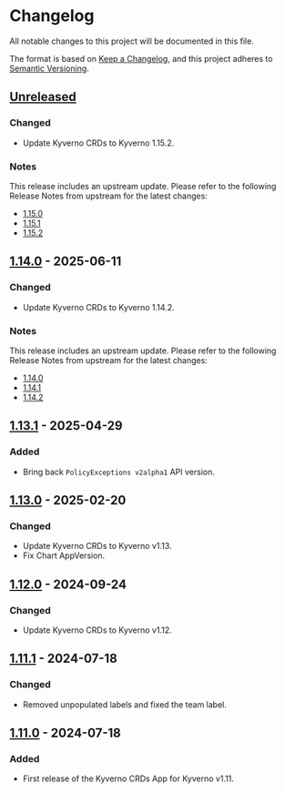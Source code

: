 # Changelog

All notable changes to this project will be documented in this file.

The format is based on [Keep a Changelog](https://keepachangelog.com/en/1.0.0/),
and this project adheres to [Semantic Versioning](https://semver.org/spec/v2.0.0.html).

## [Unreleased]

### Changed

- Update Kyverno CRDs to Kyverno 1.15.2.

### Notes

This release includes an upstream update. Please refer to the following Release Notes from upstream for the latest changes:

- [1.15.0](https://github.com/kyverno/kyverno/releases/tag/v1.15.0)
- [1.15.1](https://github.com/kyverno/kyverno/releases/tag/v1.15.1)
- [1.15.2](https://github.com/kyverno/kyverno/releases/tag/v1.15.2)

## [1.14.0] - 2025-06-11

### Changed

- Update Kyverno CRDs to Kyverno 1.14.2.

### Notes

This release includes an upstream update. Please refer to the following Release Notes from upstream for the latest changes:

- [1.14.0](https://github.com/kyverno/kyverno/releases/tag/v1.14.0)
- [1.14.1](https://github.com/kyverno/kyverno/releases/tag/v1.14.1)
- [1.14.2](https://github.com/kyverno/kyverno/releases/tag/v1.14.2)

## [1.13.1] - 2025-04-29

### Added

- Bring back `PolicyExceptions v2alpha1` API version.

## [1.13.0] - 2025-02-20

### Changed

- Update Kyverno CRDs to Kyverno v1.13.
- Fix Chart AppVersion.

## [1.12.0] - 2024-09-24

### Changed

- Update Kyverno CRDs to Kyverno v1.12.

## [1.11.1] - 2024-07-18

### Changed

- Removed unpopulated labels and fixed the team label.

## [1.11.0] - 2024-07-18

### Added

- First release of the Kyverno CRDs App for Kyverno v1.11.

[Unreleased]: https://github.com/giantswarm/kyverno-crds/compare/v1.14.0...HEAD
[1.14.0]: https://github.com/giantswarm/kyverno-crds/compare/v1.13.1...v1.14.0
[1.13.1]: https://github.com/giantswarm/kyverno-crds/compare/v1.13.0...v1.13.1
[1.13.0]: https://github.com/giantswarm/kyverno-crds/compare/v1.12.0...v1.13.0
[1.12.0]: https://github.com/giantswarm/kyverno-crds/compare/v1.11.1...v1.12.0
[1.11.1]: https://github.com/giantswarm/kyverno-crds/compare/v1.11.0...v1.11.1
[1.11.0]: https://github.com/giantswarm/kyverno-crds/releases/tag/v1.11.0
